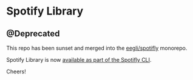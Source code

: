 # Spotify Library

## @Deprecated

This repo has been sunset and merged into the [eegli/spotifly](https://github.com/eegli/spotifly) monorepo.

Spotify Library is now [available as part of the Spotifly CLI](https://spotifly.nougat.dev/docs/packages/library).

Cheers!
